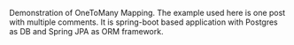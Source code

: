 Demonstration of OneToMany Mapping. The example used here is one post with multiple comments. 
It is spring-boot based application with Postgres as DB and Spring JPA as ORM framework. 
